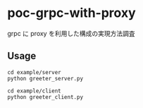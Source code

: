# poc-grpc-with-proxy

grpc に proxy を利用した構成の実現方法調査

## Usage

```console
cd example/server
python greeter_server.py
```

```console
cd example/client
python greeter_client.py
```
